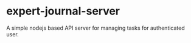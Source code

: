 # expert-journal-server
A simple nodejs based API server for managing tasks for authenticated user.
